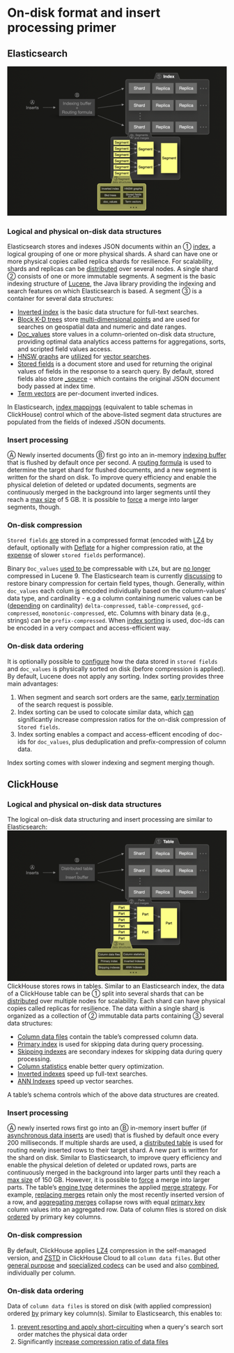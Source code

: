 # On-disk format and insert processing primer


## Elasticsearch
![](es.png)

### Logical and physical on-disk data structures

Elasticsearch stores and indexes JSON documents within an ① [index](https://www.elastic.co/blog/what-is-an-elasticsearch-index), a logical grouping of one or more physical shards. A shard can have one or more physical copies called replica shards for resilience. For scalability, shards and replicas can be [distributed](https://www.elastic.co/guide/en/elasticsearch/reference/current/scalability.html) over several nodes. A single shard ② consists of one or more immutable segments. A segment is the basic indexing structure of [Lucene](https://lucene.apache.org/), the Java library providing the indexing and search features on which Elasticsearch is based. A segment ③ is a container for several data structures: 

* [Inverted index](https://en.wikipedia.org/wiki/Inverted_index) is the basic data structure for full-text searches.
* [Block K-D trees](https://users.cs.duke.edu/~pankaj/publications/papers/bkd-sstd.pdf) store [multi-dimensional points](https://www.elastic.co/fr/blog/lucene-points-6-0) and are used for searches on geospatial data and numeric and date ranges. 
* [Doc_values](https://www.elastic.co/guide/en/elasticsearch/reference/current/doc-values.html) store values in a column-oriented on-disk data structure, providing optimal data analytics access patterns for aggregations, sorts, and scripted field values access.
* [HNSW graphs](https://en.wikipedia.org/wiki/Hierarchical_Navigable_Small_World_graphs) are [utilized](https://www.elastic.co/search-labs/blog/vector-search-elasticsearch-rationale) for [vector searches](https://arxiv.org/pdf/1603.09320).
* [Stored fields](https://www.elastic.co/guide/en/elasticsearch/reference/current/mapping-store.html) is a document store and used for returning the original values of fields in the response to a search query. By default, stored fields also store [_source](https://www.elastic.co/guide/en/elasticsearch/reference/current/mapping-source-field.html) - which contains the original JSON document body passed at index time.
* [Term vectors](https://www.elastic.co/guide/en/elasticsearch/reference/current/term-vector.html) are per-document inverted indices.

In Elasticsearch, [index mappings](https://www.elastic.co/guide/en/elasticsearch/reference/current/mapping.html) (equivalent to table schemas in ClickHouse) control which of the above-listed segment data structures are populated from the fields of indexed JSON documents.

### Insert processing

Ⓐ Newly inserted documents Ⓑ first go into an in-memory [indexing buffer](https://www.elastic.co/guide/en/elasticsearch/reference/8.13/near-real-time.html) that is flushed by default once per second. A [routing formula](https://www.elastic.co/guide/en/elasticsearch/reference/current/mapping-routing-field.html) is used to determine the target shard for flushed documents, and a new segment is written for the shard on disk. To improve query efficiency and enable the physical deletion of deleted or updated documents, segments are continuously merged in the background into larger segments until they reach a [max size](https://lucene.apache.org/core/9_9_1/core/org/apache/lucene/index/MergePolicy.html#DEFAULT_MAX_CFS_SEGMENT_SIZE) of 5 GB. It is possible to [force](https://www.elastic.co/guide/en/elasticsearch/reference/current/indices-forcemerge.html) a merge into larger segments, though.

### On-disk compression

`Stored fields` [are](https://lucene.apache.org/core/9_9_0/core/org/apache/lucene/codecs/lucene90/Lucene90StoredFieldsFormat.html) stored in a compressed format (encoded with [LZ4](https://en.wikipedia.org/wiki/LZ4_(compression_algorithm)) by default, optionally with [Deflate](https://en.wikipedia.org/wiki/Deflate) for a higher compression ratio, at the [expense](https://www.elastic.co/guide/en/elasticsearch/reference/current/index-modules.html) of slower `stored fields` performance).

Binary `Doc_values` [used to be](https://issues.apache.org/jira/browse/LUCENE-9211) compressable with `LZ4`, but are [no longer](https://github.com/elastic/elasticsearch/issues/78266) compressed in Lucene 9. The Elasticsearch team is currently [discussing](https://github.com/elastic/elasticsearch/issues/78266#issuecomment-1898832324) to restore binary compression for certain field types, though. Generally, within `doc_values` each colum [is](https://lucene.apache.org/core/9_9_0/core/org/apache/lucene/codecs/lucene90/Lucene90DocValuesFormat.html) encoded individually based on the column-values‘ data type, and cardinality - e.g a column containing numeric values can be ([depending](https://lucene.apache.org/core/9_9_0/core/org/apache/lucene/codecs/lucene90/Lucene90DocValuesFormat.html) on cardinality)  `delta-compressed`, `table-compressed`, `gcd-compressed`, `monotonic-compressed`, etc. Columns with binary data (e.g., strings) can be `prefix-compressed`. When [index sorting](./README.md#on-disk-data-ordering) is used, doc-ids can be encoded in a very compact and access-efficient way.


### On-disk data ordering

It is optionally possible to [configure](https://www.elastic.co/guide/en/elasticsearch/reference/7.17/index-modules-index-sorting.html) how the data stored in `stored fields` and `doc_values` is physically sorted on disk (before compression is applied). By default, Lucene does not apply any sorting. Index sorting provides three main advantages:
1. When segment and search sort orders are the same, [early termination](https://www.elastic.co/guide/en/elasticsearch/reference/current/index-modules-index-sorting.html#early-terminate) of the search request is possible. 
2. Index sorting can be used to colocate similar data, which [can](https://www.elastic.co/guide/en/elasticsearch/reference/current/tune-for-disk-usage.html#_use_index_sorting_to_colocate_similar_documents) significantly increase compression ratios for the on-disk compression of `Stored fields`.
3. Index sorting enables a compact and access-efficent encoding of doc-ids for `doc_values`, plus deduplication and prefix-compression of column data.

Index sorting comes with slower indexing and segment merging though.

## ClickHouse

### Logical and physical on-disk data structures

The logical on-disk data structuring and insert processing are similar to Elasticsearch:
![](ch.png)
ClickHouse stores rows in tables. Similar to an Elasticsearch index, the data of a ClickHouse table can be ① split into several shards that can be [distributed](https://www.youtube.com/watch?v=vBjCJtw_Ei0) over multiple nodes for scalability. Each shard can have physical copies called replicas for resilience. The data within a single shard is organized as a collection of ② immutable data parts containing ③ several data structures: 




* [Column data files](https://clickhouse.com/docs/en/optimize/sparse-primary-indexes#data-is-stored-on-disk-ordered-by-primary-key-columns) contain the table’s compressed column data. 
* [Primary index](https://clickhouse.com/docs/en/optimize/sparse-primary-indexes#clickhouse-index-design) is used for skipping data during query processing.
* [Skipping indexes](https://clickhouse.com/docs/en/optimize/skipping-indexes) are secondary indexes for skipping data during query processing.
* [Column statistics](https://clickhouse.com/blog/clickhouse-release-23-11#column-statistics-for-prewhere) enable better query optimization.
* [Inverted indexes](https://en.wikipedia.org/wiki/Inverted_index) speed up full-text searches.
* [ANN Indexes](https://clickhouse.com/docs/en/engines/table-engines/mergetree-family/annindexes) speed up vector searches.    

  

A table’s schema controls which of the above data structures are created.

### Insert processing

Ⓐ newly inserted rows first go into an Ⓑ in-memory insert buffer (if [asynchronous data inserts](https://clickhouse.com/blog/asynchronous-data-inserts-in-clickhouse) are used) that is flushed by default once every 200 milliseconds. If multiple shards are used, a [distributed table](https://clickhouse.com/docs/en/engines/table-engines/special/distributed) is used for routing newly inserted rows to their target shard. A new part is written for the shard on disk. Similar to Elasticsearch, to improve query efficiency and enable the physical deletion of deleted or updated rows, parts are continuously merged in the background into larger parts until they reach a [max size](https://clickhouse.com/docs/en/operations/settings/merge-tree-settings#max-bytes-to-merge-at-max-space-in-pool) of 150 GB. However, it is possible to [force](https://clickhouse.com/docs/en/sql-reference/statements/optimize) a merge into larger parts. The table’s [engine type](https://clickhouse.com/docs/en/engines/table-engines) determines the applied [merge strategy](https://www.youtube.com/watch?v=QDAJTKZT8y4). For example, [replacing merges](https://clickhouse.com/docs/en/engines/table-engines/mergetree-family/replacingmergetree#replacingmergetree) retain only the most recently inserted version of a row, and [aggregating merges](https://clickhouse.com/docs/en/engines/table-engines/mergetree-family/aggregatingmergetree#aggregatingmergetree) collapse rows with equal [primary key](https://clickhouse.com/docs/en/optimize/sparse-primary-indexes#a-table-with-a-primary-key) column values into an aggregated row. Data of column files is stored on disk [ordered](https://clickhouse.com/docs/en/optimize/sparse-primary-indexes#data-is-stored-on-disk-ordered-by-primary-key-columns) by primary key columns. 


### On-disk compression

By default, ClickHouse applies [LZ4](https://en.wikipedia.org/wiki/LZ4_(compression_algorithm)) compression in the self-managed version, and [ZSTD](https://en.wikipedia.org/wiki/Zstd) in ClickHouse Cloud to all `column data files`. But other [general purpose](https://clickhouse.com/docs/en/sql-reference/statements/create/table#general-purpose-codecs) and [specialized codecs](https://clickhouse.com/docs/en/sql-reference/statements/create/table#specialized-codecs) can be used and also [combined](https://clickhouse.com/blog/optimize-clickhouse-codecs-compression-schema), individually per column. 


### On-disk data ordering

Data of `column data files` is stored on disk (with applied compression) ordered [by](https://clickhouse.com/docs/en/optimize/sparse-primary-indexes#data-is-stored-on-disk-ordered-by-primary-key-columns) primary key column(s). Similar to Elasticsearch, this enables to:
1. [prevent resorting and apply short-circuiting](https://clickhouse.com/blog/clickhouse-faster-queries-with-projections-and-primary-indexes#utilize-indexes-for-preventing-resorting-and-enabling-short-circuiting) when a query's search sort order matches the physical data order
2. Significantly [increase compression ratio of data files](https://clickhouse.com/docs/en/optimize/sparse-primary-indexes#optimal-compression-ratio-of-data-files)




